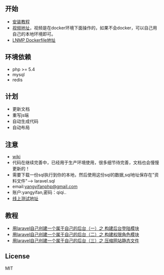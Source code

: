 
## 开始

* [安装教程](http://blog.womenshuo.com/?p=162)
* [视频地址](http://pan.baidu.com/s/1hriYFsC)，视频是在docker环境下面操作的，如果不会docker，可以自己用自己的本地环境即可。
* [LNMP Dockerfile地址](https://github.com/tyua07/centsos_7_lnmp)

## 环境依赖

* php >= 5.4
* mysql
* redis

## 计划

* 更新文档
* 重写js端
* 自动生成代码
* 自动布局

## 注意

* [wiki](http://laravel-admin.mydoc.io/?t=32996)
* 代码在继续完善中，已经用于生产环境使用，很多细节待完善，文档也会慢慢更新的！
* 需要下载一份sql执行到你的本地，然后使用这份sql的数据,sql地址保存在"资料文件"--> laravel.sql
* email:yangyifanphp@gmail.com
* 账户:yangyifan,密码：qiqi..
* [线上测试地址](http://test.admin.womenshuo.com/)

## 教程
* [用laravel自己创建一个属于自己的后台（一）之 构建后台登陆模块](http://blog.womenshuo.com/?p=137)
* [用laravel自己创建一个属于自己的后台（二）之 构建权限角色模块](http://blog.womenshuo.com/?p=141)
* [用laravel自己创建一个属于自己的后台（三）之 压缩网站静态文件](http://blog.womenshuo.com/?p=153)

## License

MIT 

